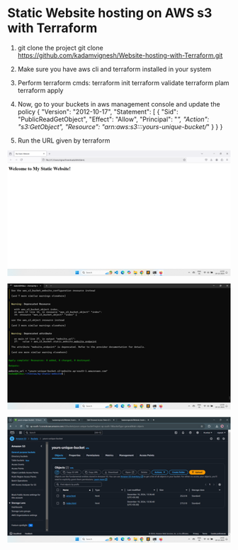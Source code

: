 <h1>Static Website hosting on AWS s3 with Terraform</h1> 

1. git clone the project
   git clone https://github.com/kadamvignesh/Website-hosting-with-Terraform.git

2. Make sure you have aws cli and terraform installed in your system

3. Perform terraform cmds:
    terraform init   terraform validate   terraform plam   terraform apply

4. Now, go to your buckets in aws management console and update the policy
     {
     "Version": "2012-10-17",
    "Statement": [
        {
            "Sid": "PublicReadGetObject",
            "Effect": "Allow",
            "Principal": "*",
            "Action": "s3:GetObject",
            "Resource": "arn:aws:s3:::yours-unique-bucket/*"
         }
      }
   }

5. Run the URL given by terraform

![image alt](https://github.com/kadamvignesh/Website-hosting-with-Terraform/blob/main/Screenshot%20(142).png?raw=true)


![image alt](https://github.com/kadamvignesh/Website-hosting-with-Terraform/blob/main/Screenshot%20(144).png?raw=true)



![image alt](https://github.com/kadamvignesh/Website-hosting-with-Terraform/blob/main/Screenshot%20(145).png?raw=true)
